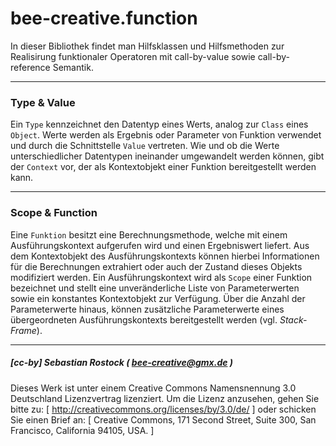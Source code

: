 # bee-creative.function

In dieser Bibliothek findet man Hilfsklassen und Hilfsmethoden zur Realisirung funktionaler Operatoren mit call-by-value sowie call-by-reference Semantik.

---

### Type & Value

Ein `Type` kennzeichnet den Datentyp eines Werts, analog zur `Class` eines `Object`. Werte werden als Ergebnis oder Parameter von Funktion verwendet und durch die Schnittstelle `Value` vertreten. Wie und ob die Werte unterschiedlicher Datentypen ineinander umgewandelt werden können, gibt der `Context` vor, der als Kontextobjekt einer Funktion bereitgestellt werden kann.

---

### Scope & Function

Eine `Funktion` besitzt eine Berechnungsmethode, welche mit einem Ausführungskontext aufgerufen wird und einen Ergebniswert liefert. Aus dem Kontextobjekt des Ausführungskontexts können hierbei Informationen für die Berechnungen extrahiert oder auch der Zustand dieses Objekts modifiziert werden. Ein Ausführungskontext wird als `Scope` einer Funktion bezeichnet und stellt eine unveränderliche Liste von Parameterwerten sowie ein konstantes Kontextobjekt zur Verfügung. Über die Anzahl der Parameterwerte hinaus, können zusätzliche Parameterwerte eines übergeordneten Ausführungskontexts bereitgestellt werden (vgl. *Stack-Frame*).

---

##### [cc-by] Sebastian Rostock ( bee-creative@gmx.de )

Dieses Werk ist unter einem Creative Commons Namensnennung 3.0 Deutschland Lizenzvertrag lizenziert. Um die Lizenz anzusehen, gehen Sie bitte zu: [ http://creativecommons.org/licenses/by/3.0/de/ ] oder schicken Sie einen Brief an: [ Creative Commons, 171 Second Street, Suite 300, San Francisco, California 94105, USA. ]
